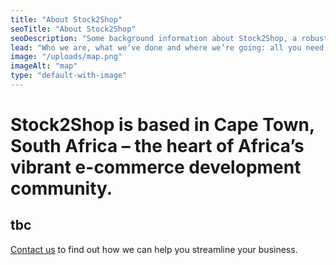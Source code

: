 ```yaml
---
title: "About Stock2Shop"
seoTitle: "About Stock2Shop"
seoDescription: "Some background information about Stock2Shop, a robust inventory management solution that helps clients across the globe streamline their business. Who we are, what we've done and where we're going: all you need to know about Stock2Shop's core team."
lead: "Who we are, what we’ve done and where we’re going: all you need to know about Stock2Shop’s core team."
image: "/uploads/map.png"
imageAlt: "map"
type: "default-with-image"
---
```


# Stock2Shop is based in Cape Town, South Africa – the heart of Africa’s vibrant e-commerce development community.

## tbc

[Contact us](/contact-us) to find out how we can help you streamline your business.
